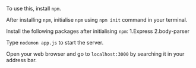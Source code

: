 To use this, install `npm`.

After installing `npm`, initialise `npm` using `npm init` command in your terminal.

Install the following packages after initialising `npm`:
  1.Express
  2.body-parser
  
Type `nodemon app.js` to start the server.

Open your web browser and go to `localhost:3000` by searching it in your address bar.
